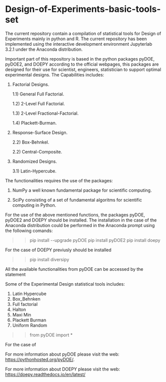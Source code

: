 # Design-of-Experiments-basic-tools-set

The current repository contain a compilation of statistical tools for Design of Experiments mainly in python and R. The current repository has been implemented using the interactive development environment Jupyterlab 3.2.1 under the Anaconda distribution. 

Important part of this repository is based in the python packages pyDOE, pyDOE2, and DOEPY according to the official webpages, this packages are designed for their use for scientist, engineers, statistician to support optimal experimental designs. The Capabilities includes:

 1) Factorial Designs.
 
    1.1) General Full Factorial.
   
    1.2) 2-Level Full Factorial.
    
    1.3) 2-Level Fractional-Factorial.
    
    1.4) Plackett-Burman.
    
 2) Response-Surface Design.
 
    2.2) Box-Behnkel.
  
    2.2) Central-Composite.
    
 3) Randomized Designs.
 
    3.1) Latin-Hypercube.

The functionalities requires the use of the packages:

 1) NumPy a well known fundamental package for scientific computing.
 
 2) SciPy consisting of a set of fundamental algoritms for scientific computing in Python.

For the use of the above mentioned functions, the packages pyDOE, pyDOE2 and DOEPY should be installed. The installation in the case of the Anaconda distribution could be performed in the Anaconda prompt using the following comands:

>> pip install --upgrade pyDOE
>> pip install pyDOE2
>> pip install doepy

For the case of DOEPY previusly should be installed

>> pip install diversipy

All the available functionalities from pyDOE can be accessed by the statement

Some of the Experimental Design statistical tools includes:

 1) Latin Hypercube
 2) Box_Behnken
 3) Full factorial
 4) Halton
 5) Maxi Min
 6) Plackett Burman
 7) Uniform Random

 >> from pyDOE import *

For the case of 

For more information about pyDOE please visit the web: https://pythonhosted.org/pyDOE/.

For more information about DOEPY please visit the web: https://doepy.readthedocs.io/en/latest/


